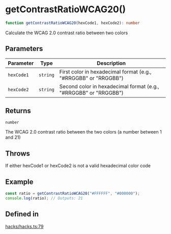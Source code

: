 # getContrastRatioWCAG20()

```ts
function getContrastRatioWCAG20(hexCode1, hexCode2): number
```

Calculate the WCAG 2.0 contrast ratio between two colors

## Parameters

| Parameter | Type | Description |
| ------ | ------ | ------ |
| `hexCode1` | `string` | First color in hexadecimal format (e.g., "#RRGGBB" or "RRGGBB") |
| `hexCode2` | `string` | Second color in hexadecimal format (e.g., "#RRGGBB" or "RRGGBB") |

## Returns

`number`

The WCAG 2.0 contrast ratio between the two colors (a number between 1 and 21)

## Throws

If either hexCode1 or hexCode2 is not a valid hexadecimal color code

## Example

```ts
const ratio = getContrastRatioWCAG20("#FFFFFF", "#000000");
console.log(ratio); // Outputs: 21
```

## Defined in

[hacks/hacks.ts:79](https://github.com/Sillybit-io/colorhacks/blob/9a1a410a2ab3d0d5aa1082a1583a18ba63dd35e8/src/features/hacks/hacks.ts#L79)

